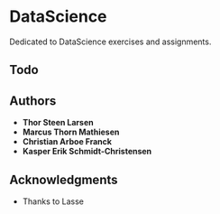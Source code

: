# DataScience

Dedicated to DataScience exercises and assignments.

## Todo



## Authors

* **Thor Steen Larsen**
* **Marcus Thorn Mathiesen**
* **Christian Arboe Franck**
* **Kasper Erik Schmidt-Christensen**

## Acknowledgments

* Thanks to Lasse